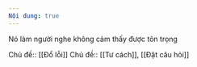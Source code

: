 ```yaml
---
Nội dung: true
---
```


Nó làm người nghe không cảm thấy được tôn trọng

Chủ đề:: [[Đổ lỗi]]
Chủ đề:: [[Tư cách]], [[Đặt câu hỏi]]